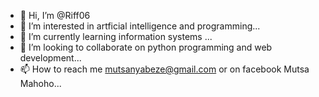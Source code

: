 - 👋 Hi, I’m @Riff06
- 👀 I’m interested in artficial intelligence and programming...
- 🌱 I’m currently learning information systems ...
- 💞️ I’m looking to collaborate on python programming and web development...
- 📫 How to reach me mutsanyabeze@gmail.com or on facebook Mutsa Mahoho...

<!---
Riff06/Riff06 is a ✨ special ✨ repository because its `README.md` (this file) appears on your GitHub profile.
You can click the Preview link to take a look at your changes.
--->
